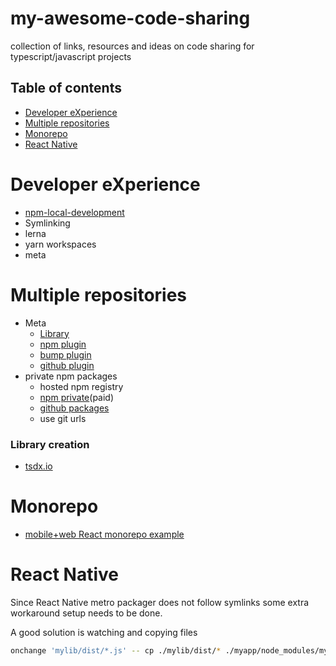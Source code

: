# my-awesome-code-sharing
collection of links, resources and ideas on code sharing for typescript/javascript projects

## Table of contents
 - [Developer eXperience](#Developer)
 - [Multiple repositories](#Multiple)
 - [Monorepo](#Monorepo)
 - [React Native](#React)

Developer eXperience
====================
 - [npm-local-development](https://www.npmjs.com/package/npm-local-development)
 - Symlinking
 - lerna
 - yarn workspaces
 - meta

Multiple repositories
=====================
 - Meta
    - [Library](https://github.com/mateodelnorte/meta)
    - [npm plugin](https://github.com/mateodelnorte/meta-npm)
    - [bump plugin](https://github.com/patrykzurawik/meta-bump)
    - [github plugin](https://github.com/mateodelnorte/meta-gh)
 - private npm packages 
    - hosted npm registry
    - [npm private](https://docs.npmjs.com/about-private-packages)(paid) 
    - [github packages](https://levelup.gitconnected.com/private-npm-packages-in-github-package-registry-fbfda43acab3)
    - use git urls
    

### Library creation
 - [tsdx.io](https://tsdx.io/)

Monorepo
========

- [mobile+web React monorepo example](https://github.com/jlcastillo/rn-react-mobile-web-monorepo)

React Native
============
Since React Native metro packager does not follow symlinks some extra workaround setup needs to be done.

A good solution is watching and copying files

```bash
onchange 'mylib/dist/*.js' -- cp ./mylib/dist/* ./myapp/node_modules/mylib
```


